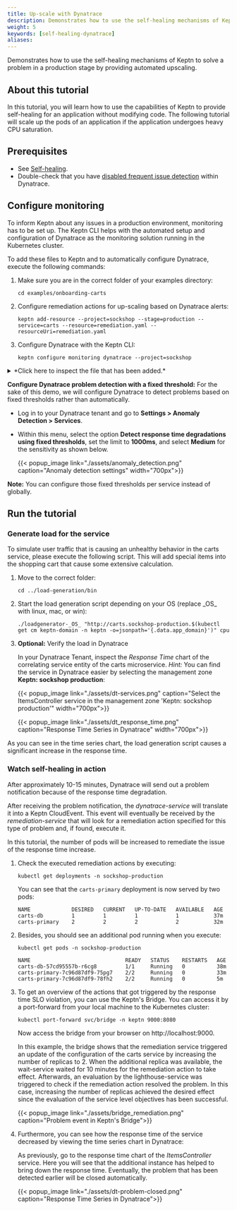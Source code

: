 ```yaml
---
title: Up-scale with Dynatrace
description: Demonstrates how to use the self-healing mechanisms of Keptn with Dynatrace
weight: 5
keywords: [self-healing-dynatrace]
aliases:
---
```

Demonstrates how to use the self-healing mechanisms of Keptn to solve a problem in a production stage by providing automated upscaling.

## About this tutorial

In this tutorial, you will learn how to use the capabilities of Keptn to provide self-healing for an application without modifying code. The following tutorial will scale up the pods of an application if the application undergoes heavy CPU saturation. 

## Prerequisites

- See [Self-healing](../#prerequisites).
- Double-check that you have [disabled frequent issue detection](../../../reference/monitoring/dynatrace/#disable-frequent-issue-detection) within Dynatrace.

## Configure monitoring

To inform Keptn about any issues in a production environment, monitoring has to be set up. The Keptn CLI helps with the automated setup and configuration of Dynatrace as the monitoring solution running in the Kubernetes cluster. 

To add these files to Keptn and to automatically configure Dynatrace, execute the following commands:

1. Make sure you are in the correct folder of your examples directory:
    ```
    cd examples/onboarding-carts
    ```

1. Configure remediation actions for up-scaling based on Dynatrace alerts:

    ```console
    keptn add-resource --project=sockshop --stage=production --service=carts --resource=remediation.yaml --resourceUri=remediation.yaml
    ```

1. Configure Dynatrace with the Keptn CLI:

    ```console
    keptn configure monitoring dynatrace --project=sockshop
    ```

<details><summary>*Click here to inspect the file that has been added.*</summary>

- `remediation.yaml`

  ```yaml
  remediations:
  - name: response_time_p90
    actions:
    - action: scaling
      value: +1
  - name: Response time degradation
    actions:
    - action: scaling
      value: +1
  ```

</details>
</p>

**Configure Dynatrace problem detection with a fixed threshold:** For the sake of this demo, we will configure Dynatrace to detect problems based on fixed thresholds rather than automatically. 

* Log in to your Dynatrace tenant and go to **Settings > Anomaly Detection > Services**.

* Within this menu, select the option **Detect response time degradations using fixed thresholds**, set the limit to **1000ms**, and select **Medium** for the sensitivity as shown below.

    {{< popup_image
        link="./assets/anomaly_detection.png"
        caption="Anomaly detection settings"
        width="700px">}}

**Note:** You can configure those fixed thresholds per service instead of globally.

## Run the tutorial


### Generate load for the service

To simulate user traffic that is causing an unhealthy behavior in the carts service, please execute the following script. This will add special items into the shopping cart that cause some extensive calculation.

1. Move to the correct folder:

    ```console
    cd ../load-generation/bin
    ```

1. Start the load generation script depending on your OS (replace \_OS\_ with linux, mac, or win):

    ```console
    ./loadgenerator-_OS_ "http://carts.sockshop-production.$(kubectl get cm keptn-domain -n keptn -o=jsonpath='{.data.app_domain}')" cpu
    ```

1. **Optional:** Verify the load in Dynatrace

    In your Dynatrace Tenant, inspect the *Response Time* chart of the correlating service entity of the carts microservice. *Hint:* You can find the service 
    in Dynatrace easier by selecting the management zone **Keptn: sockshop production**:

    {{< popup_image
        link="./assets/dt-services.png"
        caption="Select the ItemsController service in the management zone 'Keptn: sockshop production'"
        width="700px">}}
        
    {{< popup_image
        link="./assets/dt_response_time.png"
        caption="Response Time Series in Dynatrace"
        width="700px">}}

As you can see in the time series chart, the load generation script causes a significant increase in the response time.

### Watch self-healing in action

After approximately 10-15 minutes, Dynatrace will send out a problem notification because of the response time degradation. 

After receiving the problem notification, the *dynatrace-service* will translate it into a Keptn CloudEvent. This event will eventually be received by the *remediation-service* that will look for a remediation action specified for this type of problem and, if found, execute it.

In this tutorial, the number of pods will be increased to remediate the issue of the response time increase. 

1. Check the executed remediation actions by executing:

    ```console
    kubectl get deployments -n sockshop-production
    ```

    You can see that the `carts-primary` deployment is now served by two pods:

    ```console
    NAME             DESIRED   CURRENT   UP-TO-DATE   AVAILABLE   AGE
    carts-db         1         1         1            1           37m
    carts-primary    2         2         2            2           32m
    ```

1. Besides, you should see an additional pod running when you execute:

    ```console
    kubectl get pods -n sockshop-production
    ```

    ```console
    NAME                              READY   STATUS    RESTARTS   AGE
    carts-db-57cd95557b-r6cg8         1/1     Running   0          38m
    carts-primary-7c96d87df9-75pg7    2/2     Running   0          33m
    carts-primary-7c96d87df9-78fh2    2/2     Running   0          5m
    ```

1. To get an overview of the actions that got triggered by the response time SLO violation, you can use the Keptn's Bridge. You can access it by a port-forward from your local machine to the Kubernetes cluster:

    ```console 
    kubectl port-forward svc/bridge -n keptn 9000:8080
    ```

    Now access the bridge from your browser on http://localhost:9000. 

    In this example, the bridge shows that the remediation service triggered an update of the configuration of the carts service by increasing the number of replicas to 2. When the additional replica was available, the wait-service waited for 10 minutes for the remediation action to take effect. Afterwards, an evaluation by the lighthouse-service was triggered to check if the remediation action resolved the problem. In this case, increasing the number of replicas achieved the desired effect since the evaluation of the service level objectives has been successful.
    
    {{< popup_image
    link="./assets/bridge_remediation.png"
    caption="Problem event in Keptn's Bridge">}}
    
1. Furthermore, you can see how the response time of the service decreased by viewing the time series chart in Dynatrace:

    As previously, go to the response time chart of the *ItemsController* service. Here you will see that the additional instance has helped to bring down the response time.
    Eventually, the problem that has been detected earlier will be closed automatically.

    {{< popup_image
    link="./assets/dt-problem-closed.png"
    caption="Response Time Series in Dynatrace">}}
